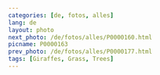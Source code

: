 ```yaml
---
categories: [de, fotos, alles]
lang: de
layout: photo
next_photo: /de/fotos/alles/P0000160.html
picname: P0000163
prev_photo: /de/fotos/alles/P0000177.html
tags: [Giraffes, Grass, Trees]
---
```

